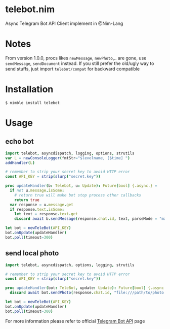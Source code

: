 # telebot.nim
Async Telegram Bot API Client implement in @Nim-Lang

Notes
=====
From version 1.0.0, procs likes `newMessage`, `newPhoto`,.. are gone, use `sendMessage`, `sendDocument` instead.
If you still prefer the old/ugly way to send stuffs, just import `telebot/compat` for backward compatible

Installation
============
```
$ nimble install telebot
```

Usage
=====

## echo bot
```nim
import telebot, asyncdispatch, logging, options, strutils
var L = newConsoleLogger(fmtStr="$levelname, [$time] ")
addHandler(L)

# remember to strip your secret key to avoid HTTP error
const API_KEY = strip(slurp("secret.key"))

proc updateHandler(b: Telebot, u: Update): Future[bool] {.async.} =
  if not u.message.isSome:
    # return true will make bot stop process other callbacks
    return true
  var response = u.message.get
  if response.text.isSome:
    let text = response.text.get
    discard await b.sendMessage(response.chat.id, text, parseMode = "markdown", disableNotification = true, replyToMessageId = response.messageId)

let bot = newTeleBot(API_KEY)
bot.onUpdate(updateHandler)
bot.poll(timeout=300)

```

## send local photo
```nim
import telebot, asyncdispatch, options, logging, strutils

# remember to strip your secret key to avoid HTTP error
const API_KEY = strip(slurp("secret.key"))

proc updateHandler(bot: TeleBot, update: Update): Future[bool] {.async.} =
  discard await bot.sendPhoto(response.chat.id, "file:///path/to/photo.jpg")

let bot = newTeleBot(API_KEY)
bot.onUpdate(updateHandler)
bot.poll(timeout=300)
```
For more information please refer to official [Telegram Bot API](https://core.telegram.org/bots/api) page
